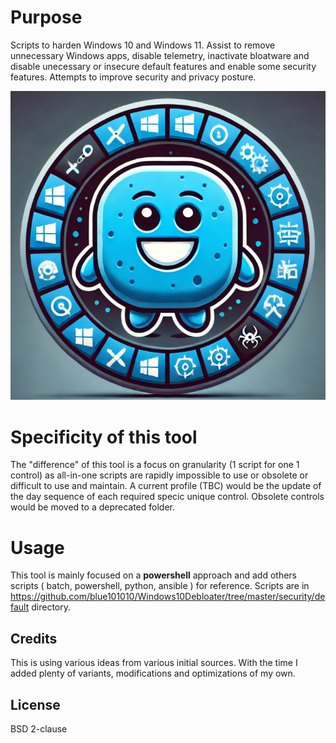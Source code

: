 
# Purpose

Scripts to harden Windows 10 and Windows 11.
Assist to remove unnecessary Windows apps, disable telemetry, inactivate bloatware and disable unecessary or insecure default features and enable some security features.
Attempts to improve security and privacy posture.

![alt text](windowsdebloatersponge.png)

# Specificity of this tool

The "difference" of this tool is a focus on granularity (1 script for one 1 control) as all-in-one scripts are rapidly impossible to use or obsolete or difficult to use and maintain.
A current profile (TBC) would be the update of the day sequence of each required specic unique control. Obsolete controls would be moved to a deprecated folder.

# Usage

This tool is mainly focused on a **powershell** approach and add others scripts ( batch, powershell, python, ansible ) for reference. Scripts are in <https://github.com/blue101010/Windows10Debloater/tree/master/security/default> directory.

## Credits

This is using various ideas from various initial sources.
With the time I added plenty of variants, modifications and optimizations of my own.

## License

BSD 2-clause
